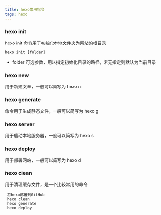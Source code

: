 ```yaml
---
title: hexo常用指令
tags: hexo
---
```

### hexo init
hexo init 命令用于初始化本地文件夹为网站的根目录

`hexo init [folder]`
* folder 可选参数，用以指定初始化目录的路径，若无指定则默认为当前目录

### hexo new  
用于新建文章，一般可以简写为 hexo n
### hexo generate  
命令用于生成静态文件，一般可以简写为 hexo g  
### hexo server  
用于启动本地服务器，一般可以简写为 hexo s  
### hexo deploy  
用于部署网站，一般可以简写为 hexo d  
### hexo clean  
用于清理缓存文件，是一个比较常用的命令
```
 将hexo部署到GitHub
 hexo clean
 hexo generate
 hexo deploy
```